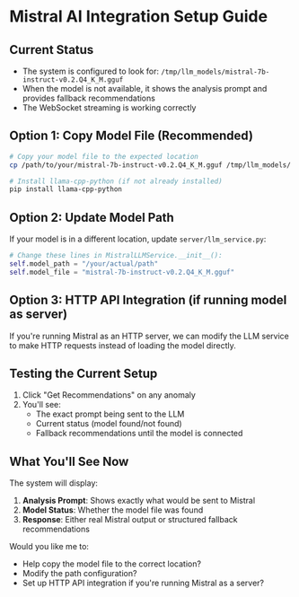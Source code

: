 # Mistral AI Integration Setup Guide

## Current Status
- The system is configured to look for: `/tmp/llm_models/mistral-7b-instruct-v0.2.Q4_K_M.gguf`
- When the model is not available, it shows the analysis prompt and provides fallback recommendations
- The WebSocket streaming is working correctly

## Option 1: Copy Model File (Recommended)
```bash
# Copy your model file to the expected location
cp /path/to/your/mistral-7b-instruct-v0.2.Q4_K_M.gguf /tmp/llm_models/

# Install llama-cpp-python (if not already installed)
pip install llama-cpp-python
```

## Option 2: Update Model Path
If your model is in a different location, update `server/llm_service.py`:

```python
# Change these lines in MistralLLMService.__init__():
self.model_path = "/your/actual/path"
self.model_file = "mistral-7b-instruct-v0.2.Q4_K_M.gguf"
```

## Option 3: HTTP API Integration (if running model as server)
If you're running Mistral as an HTTP server, we can modify the LLM service to make HTTP requests instead of loading the model directly.

## Testing the Current Setup
1. Click "Get Recommendations" on any anomaly
2. You'll see:
   - The exact prompt being sent to the LLM
   - Current status (model found/not found)
   - Fallback recommendations until the model is connected

## What You'll See Now
The system will display:
1. **Analysis Prompt**: Shows exactly what would be sent to Mistral
2. **Model Status**: Whether the model file was found
3. **Response**: Either real Mistral output or structured fallback recommendations

Would you like me to:
- Help copy the model file to the correct location?
- Modify the path configuration?
- Set up HTTP API integration if you're running Mistral as a server?